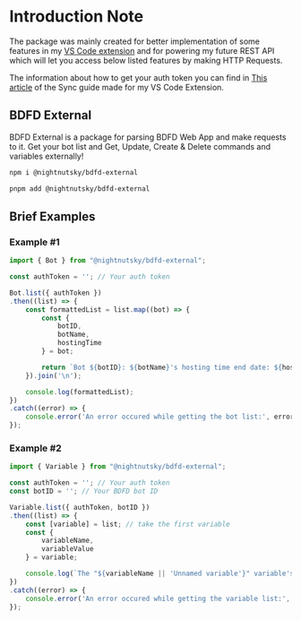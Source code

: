 # Introduction Note

The package was mainly created for better implementation of some features in my [VS Code extension](https://marketplace.visualstudio.com/items?itemName=NightNutSky.bdfd-bds) and for powering my future REST API which will let you access below listed features by making HTTP Requests.

The information about how to get your auth token you can find in [This article](https://github.com/NightNutSky/bdfd-bds/blob/master/Sync%20Resources/SYNC.md#get-the-token) of the Sync guide made for my VS Code Extension.

## BDFD External

BDFD External is a package for parsing BDFD Web App and make requests to it.
Get your bot list and Get, Update, Create & Delete commands and variables externally!

```sh
npm i @nightnutsky/bdfd-external
```
```sh
pnpm add @nightnutsky/bdfd-external
```

## Brief Examples

### Example #1

```ts
import { Bot } from "@nightnutsky/bdfd-external";

const authToken = ''; // Your auth token

Bot.list({ authToken })
.then((list) => {
    const formattedList = list.map((bot) => {
        const {
            botID,
            botName,
            hostingTime
        } = bot;

        return `Bot ${botID}: ${botName}'s hosting time end date: ${hostingTime}`;
    }).join('\n');

    console.log(formattedList);
})
.catch((error) => {
    console.error('An error occured while getting the bot list:', error);
});

```

### Example #2

```ts
import { Variable } from "@nightnutsky/bdfd-external";

const authToken = ''; // Your auth token
const botID = ''; // Your BDFD bot ID

Variable.list({ authToken, botID })
.then((list) => {
    const [variable] = list; // take the first variable
    const {
        variableName,
        variableValue
    } = variable;

    console.log(`The "${variableName || 'Unnamed variable'}" variable's value is "${variableValue || 'Empty'}"`);
})
.catch((error) => {
    console.error('An error occured while getting the variable list:', error);
});
```